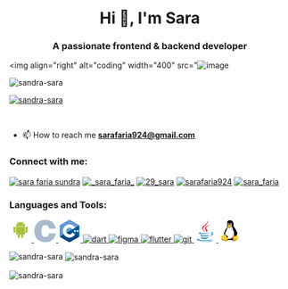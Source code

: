 <h1 align="center">Hi 👋, I'm Sara</h1>
<h3 align="center">A passionate frontend & backend developer</h3>

<img align="right" alt="coding" width="400" src="<img width="220" height="248" alt="image" src="https://github.com/user-attachments/assets/1659346d-9f89-4f1e-ba9c-2ef256950f74">


<p align="left"> <img src="https://komarev.com/ghpvc/?username=sandra-sara&label=Profile%20views&color=0e75b6&style=flat" alt="sandra-sara" /> </p>

<p align="left"> <a href="https://github.com/ryo-ma/github-profile-trophy"><img src="https://github-profile-trophy.vercel.app/?username=sandra-sara" alt="sandra-sara" /></a> </p>

<p align="left"> <a href="https://twitter.com/" target="blank"><img src="https://img.shields.io/twitter/follow/?logo=twitter&style=for-the-badge" alt="" /></a> </p>

- 📫 How to reach me **sarafaria924@gmail.com**

<h3 align="left">Connect with me:</h3>
<p align="left">
<a href="https://fb.com/sara faria sundra" target="blank"><img align="center" src="https://raw.githubusercontent.com/rahuldkjain/github-profile-readme-generator/master/src/images/icons/Social/facebook.svg" alt="sara faria sundra" height="30" width="40" /></a>
<a href="https://instagram.com/_sara_faria_" target="blank"><img align="center" src="https://raw.githubusercontent.com/rahuldkjain/github-profile-readme-generator/master/src/images/icons/Social/instagram.svg" alt="_sara_faria_" height="30" width="40" /></a>
<a href="https://www.hackerrank.com/29_sara" target="blank"><img align="center" src="https://raw.githubusercontent.com/rahuldkjain/github-profile-readme-generator/master/src/images/icons/Social/hackerrank.svg" alt="29_sara" height="30" width="40" /></a>
<a href="https://codeforces.com/profile/sarafaria924" target="blank"><img align="center" src="https://raw.githubusercontent.com/rahuldkjain/github-profile-readme-generator/master/src/images/icons/Social/codeforces.svg" alt="sarafaria924" height="30" width="40" /></a>
<a href="https://www.leetcode.com/sara_faria" target="blank"><img align="center" src="https://raw.githubusercontent.com/rahuldkjain/github-profile-readme-generator/master/src/images/icons/Social/leet-code.svg" alt="sara_faria" height="30" width="40" /></a>
</p>

<h3 align="left">Languages and Tools:</h3>
<p align="left"> <a href="https://developer.android.com" target="_blank" rel="noreferrer"> <img src="https://raw.githubusercontent.com/devicons/devicon/master/icons/android/android-original-wordmark.svg" alt="android" width="40" height="40"/> </a> <a href="https://www.cprogramming.com/" target="_blank" rel="noreferrer"> <img src="https://raw.githubusercontent.com/devicons/devicon/master/icons/c/c-original.svg" alt="c" width="40" height="40"/> </a> <a href="https://www.w3schools.com/cpp/" target="_blank" rel="noreferrer"> <img src="https://raw.githubusercontent.com/devicons/devicon/master/icons/cplusplus/cplusplus-original.svg" alt="cplusplus" width="40" height="40"/> </a> <a href="https://dart.dev" target="_blank" rel="noreferrer"> <img src="https://www.vectorlogo.zone/logos/dartlang/dartlang-icon.svg" alt="dart" width="40" height="40"/> </a> <a href="https://www.figma.com/" target="_blank" rel="noreferrer"> <img src="https://www.vectorlogo.zone/logos/figma/figma-icon.svg" alt="figma" width="40" height="40"/> </a> <a href="https://flutter.dev" target="_blank" rel="noreferrer"> <img src="https://www.vectorlogo.zone/logos/flutterio/flutterio-icon.svg" alt="flutter" width="40" height="40"/> </a> <a href="https://git-scm.com/" target="_blank" rel="noreferrer"> <img src="https://www.vectorlogo.zone/logos/git-scm/git-scm-icon.svg" alt="git" width="40" height="40"/> </a> <a href="https://www.java.com" target="_blank" rel="noreferrer"> <img src="https://raw.githubusercontent.com/devicons/devicon/master/icons/java/java-original.svg" alt="java" width="40" height="40"/> </a> <a href="https://www.linux.org/" target="_blank" rel="noreferrer"> <img src="https://raw.githubusercontent.com/devicons/devicon/master/icons/linux/linux-original.svg" alt="linux" width="40" height="40"/> </a> </p>

<p><img align="left" src="https://github-readme-stats.vercel.app/api/top-langs?username=sandra-sara&show_icons=true&locale=en&layout=compact" alt="sandra-sara" /></p>

<p>&nbsp;<img align="center" src="https://github-readme-stats.vercel.app/api?username=sandra-sara&show_icons=true&locale=en" alt="sandra-sara" /></p>

<p><img align="center" src="https://github-readme-streak-stats.herokuapp.com/?user=sandra-sara&" alt="sandra-sara" /></p>
